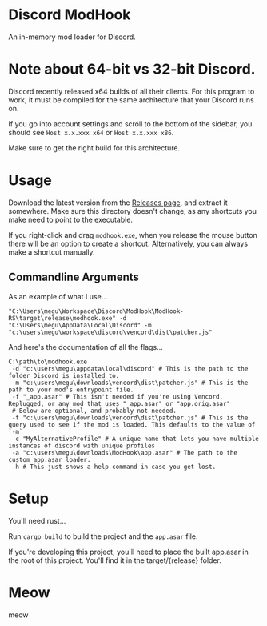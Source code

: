 # Discord ModHook

An in-memory mod loader for Discord.

# Note about 64-bit vs 32-bit Discord.

Discord recently released x64 builds of all their clients.
For this program to work, it must be compiled for the same architecture that your Discord runs on.

If you go into account settings and scroll to the bottom of the sidebar, you should see `Host x.x.xxx x64` or `Host x.x.xxx x86`.

Make sure to get the right build for this architecture.

# Usage

Download the latest version from the [Releases page](https://github.com/MeguminSama/ModHook/releases/latest), and extract it somewhere.
Make sure this directory doesn't change, as any shortcuts you make need to point to the executable.

If you right-click and drag `modhook.exe`, when you release the mouse button there will be an option to create a shortcut.
Alternatively, you can always make a shortcut manually.

## Commandline Arguments

As an example of what I use...

```
"C:\Users\megu\Workspace\Discord\ModHook\ModHook-RS\target\release\modhook.exe" -d "C:\Users\megu\AppData\Local\Discord" -m "c:\users\megu\workspace\discord\vencord\dist\patcher.js"
```

And here's the documentation of all the flags...

```
C:\path\to\modhook.exe
 -d "c:\users\megu\appdata\local\discord" # This is the path to the folder Discord is installed to.
 -m "c:\users\megu\downloads\vencord\dist\patcher.js" # This is the path to your mod's entrypoint file.
 -f "_app.asar" # This isn't needed if you're using Vencord, Replugged, or any mod that uses "_app.asar" or "app.orig.asar"
 # Below are optional, and probably not needed.
 -t "c:\users\megu\downloads\vencord\dist\patcher.js" # This is the query used to see if the mod is loaded. This defaults to the value of `-m`
 -c "MyAlternativeProfile" # A unique name that lets you have multiple instances of discord with unique profiles
 -a "c:\users\megu\downloads\ModHook\app.asar" # The path to the custom app.asar loader.
 -h # This just shows a help command in case you get lost.
```

# Setup

You'll need rust...

Run `cargo build` to build the project and the `app.asar` file.

If you're developing this project, you'll need to place the built app.asar in the root of this project.
You'll find it in the target/{release} folder.

# Meow

meow
